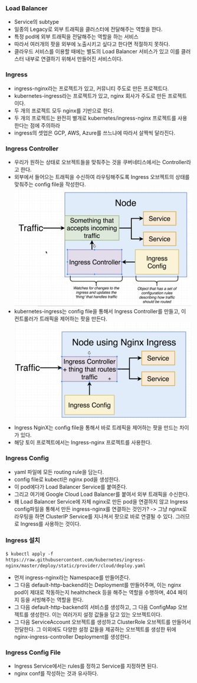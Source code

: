 ### Load Balancer
- Service의 subtype
- 일종의 Legacy로 외부 트래픽을 클러스터에 전달해주는 역할을 한다.
- 특정 pod에 외부 트래픽을 전달해주는 역할을 하는 서비스
- 따라서 여러개의 팟을 외부에 노출시키고 싶다고 한다면 적절하지 못하다.
- 클라우드 서비스를 이용할 때에는 별도의 Load Balancer 서비스가 있고 이를 클러스터 내부로 연결하기 위해서 만들어진 서비스이다.

### Ingress
- ingress-nginx라는 프로젝트가 있고, 커뮤니티 주도로 만든 프로젝트다.
- kubernetes-ingress라는 프로젝트가 있고, nginx 회사가 주도로 만든 프로젝트이다.
- 두 개의 프로젝트 모두 nginx를 기반으로 한다.
- 두 개의 프로젝트는 완전히 별개로 kubernetes/ingress-nginx 프로젝트를 사용한다는 점에 주의하라
- ingress의 셋업은 GCP, AWS, Azure를 쓰느냐에 따라서 살짝씩 달라진다.

### Ingress Controller
- 우리가 원하는 상태로 오브젝트들을 맞춰주는 것을 쿠버네티스에서는 Controller라고 한다.
- 외부에서 들어으는 트래픽을 수신하여 라우팅해주도록 Ingress 오브젝트의 상태를 맞춰주는 config file을 작성한다.
![ingress_kubernetes](../../../images/ingress_kubernetes.png)
- kubernetes-ingress는 config file을 통해서 Ingress Controller를 만들고, 이 컨트롤러가 트래픽을 제어하는 팟을 만든다.
![ingress_nginx](../../../images/ingress_nginx.png)
- Ingress NginX는 config file을 통해서 바로 트레픽을 제어하는 팟을 만드는 차이가 있다.
- 해당 토이 프로젝트에서는 Ingress-nginx 프로젝트를 사용한다.

### Ingress Config
- yaml 파일에 모든 routing rule을 담는다.
- config file로 kubectl은 nginx pod을 생성한다.
- 이 pod에다가 Load Balancer Service를 붙여준다.
- 그리고 여기에 Google Cloud Load Balancer를 붙여서 외부 트래픽을 수신한다.
- 왜 Load Balancer Service에 자체 nginx로 만든 pod을 연결하지 않고 Ingress config파일을 통해서 만든 ingress-nginx를 연결하는 것인가? -> 그냥 nginx로 라우팅을 하면 ClusterIP Service를 지나쳐서 팟으로 바로 연결될 수 있다. 그러므로 Ingress를 사용하는 것이다.

### Ingress 설치
```
$ kubectl apply -f https://raw.githubusercontent.com/kubernetes/ingress-nginx/master/deploy/static/provider/cloud/deploy.yaml
```
- 먼저 ingress-nginx라는 Namespace를 만들어준다.
- 그 다음 default-http-backend라는 Deployment를 만들어주며, 이는 nginx pod이 제대로 작동하는지 healthcheck 등을 해주는 역할을 수행하며, 404 페이지 등을 서빙해주는 역할을 한다.
- 그 다음 default-http-backend의 서비스를 생성하고, 그 다음 ConfigMap 오브젝트를 생성한다. 이는 여러가지 설정 값들을 담고 있는 오브젝트이다.
- 그 다음 ServiceAccount 오브젝트를 생성하고 ClusterRole 오브젝트를 만들어서 전달한다. 그 이외에도 다양한 설정 값들을 제공하는 오브젝트를 생성한 뒤에 nginx-ingress-controller Deployment를 생성한다.

### Ingress Config File
- Ingress Service에서는 rules를 정하고 Service를 지정하면 된다.
- nginx conf를 작성하는 것과 유사하다.
